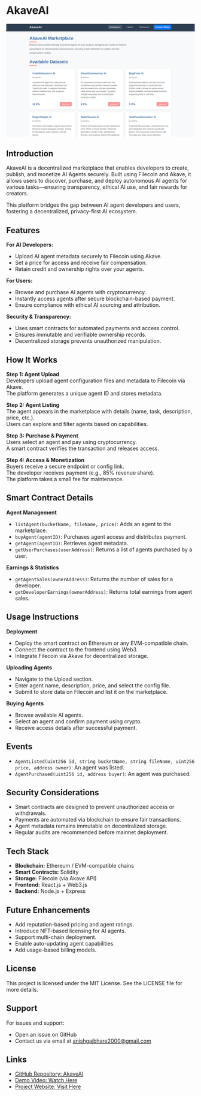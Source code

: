 # AkaveAI

![AkaveAI Front Image](ethicaldatamarketplace/public/AkaveAIfrontimage.png)

## Introduction  
AkaveAI is a decentralized marketplace that enables developers to create, publish, and monetize AI Agents securely. Built using Filecoin and Akave, it allows users to discover, purchase, and deploy autonomous AI agents for various tasks—ensuring transparency, ethical AI use, and fair rewards for creators.

This platform bridges the gap between AI agent developers and users, fostering a decentralized, privacy-first AI ecosystem.

## Features

**For AI Developers:**  
- Upload AI agent metadata securely to Filecoin using Akave.  
- Set a price for access and receive fair compensation.  
- Retain credit and ownership rights over your agents.

**For Users:**  
- Browse and purchase AI agents with cryptocurrency.  
- Instantly access agents after secure blockchain-based payment.  
- Ensure compliance with ethical AI sourcing and attribution.

**Security & Transparency:**  
- Uses smart contracts for automated payments and access control.  
- Ensures immutable and verifiable ownership records.  
- Decentralized storage prevents unauthorized manipulation.

## How It Works

**Step 1: Agent Upload**  
Developers upload agent configuration files and metadata to Filecoin via Akave.  
The platform generates a unique agent ID and stores metadata.

**Step 2: Agent Listing**  
The agent appears in the marketplace with details (name, task, description, price, etc.).  
Users can explore and filter agents based on capabilities.

**Step 3: Purchase & Payment**  
Users select an agent and pay using cryptocurrency.  
A smart contract verifies the transaction and releases access.

**Step 4: Access & Monetization**  
Buyers receive a secure endpoint or config link.  
The developer receives payment (e.g., 85% revenue share).  
The platform takes a small fee for maintenance.

## Smart Contract Details

**Agent Management**
- `listAgent(bucketName, fileName, price)`: Adds an agent to the marketplace.  
- `buyAgent(agentID)`: Purchases agent access and distributes payment.  
- `getAgent(agentID)`: Retrieves agent metadata.  
- `getUserPurchases(userAddress)`: Returns a list of agents purchased by a user.

**Earnings & Statistics**
- `getAgentSales(ownerAddress)`: Returns the number of sales for a developer.  
- `getDeveloperEarnings(ownerAddress)`: Returns total earnings from agent sales.

## Usage Instructions

**Deployment**
- Deploy the smart contract on Ethereum or any EVM-compatible chain.  
- Connect the contract to the frontend using Web3.  
- Integrate Filecoin via Akave for decentralized storage.

**Uploading Agents**
- Navigate to the Upload section.  
- Enter agent name, description, price, and select the config file.  
- Submit to store data on Filecoin and list it on the marketplace.

**Buying Agents**
- Browse available AI agents.  
- Select an agent and confirm payment using crypto.  
- Receive access details after successful payment.

## Events

- `AgentListed(uint256 id, string bucketName, string fileName, uint256 price, address owner)`: An agent was listed.  
- `AgentPurchased(uint256 id, address buyer)`: An agent was purchased.

## Security Considerations

- Smart contracts are designed to prevent unauthorized access or withdrawals.  
- Payments are automated via blockchain to ensure fair transactions.  
- Agent metadata remains immutable on decentralized storage.  
- Regular audits are recommended before mainnet deployment.

## Tech Stack

- **Blockchain:** Ethereum / EVM-compatible chains  
- **Smart Contracts:** Solidity  
- **Storage:** Filecoin (via Akave API)  
- **Frontend:** React.js + Web3.js  
- **Backend:** Node.js + Express

## Future Enhancements

- Add reputation-based pricing and agent ratings.  
- Introduce NFT-based licensing for AI agents.  
- Support multi-chain deployment.  
- Enable auto-updating agent capabilities.  
- Add usage-based billing models.

## License

This project is licensed under the MIT License. See the LICENSE file for more details.

## Support

For issues and support:  
- Open an issue on GitHub  
- Contact us via email at anishgajbhare2000@gmail.com

## Links

- [GitHub Repository: AkaveAI](https://github.com/anishgajbhare/akaveai)  
- [Demo Video: Watch Here](https://www.youtube.com/watch?v=your-demo-video)  
- [Project Website: Visit Here](https://akaveai.xyz)

